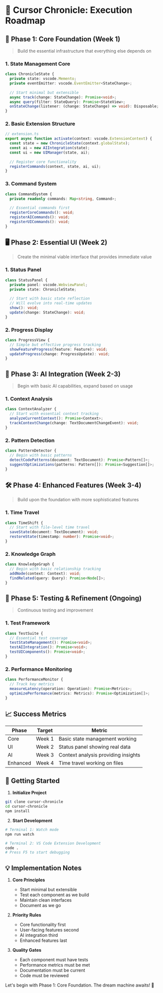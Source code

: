 # 🚀 Cursor Chronicle: Execution Roadmap

## 🎯 Phase 1: Core Foundation (Week 1)
> Build the essential infrastructure that everything else depends on

### 1. State Management Core
```typescript
class ChronicleState {
  private state: vscode.Memento;
  private eventEmitter: vscode.EventEmitter<StateChange>;
  
  // Start minimal but extensible
  async track(change: StateChange): Promise<void>;
  async query(filter: StateQuery): Promise<StateView>;
  onStateChange(listener: (change: StateChange) => void): Disposable;
}
```

### 2. Basic Extension Structure
```typescript
// extension.ts
export async function activate(context: vscode.ExtensionContext) {
  const state = new ChronicleState(context.globalState);
  const ai = new AIIntegration(state);
  const ui = new UIManager(state, ai);
  
  // Register core functionality
  registerCommands(context, state, ai, ui);
}
```

### 3. Command System
```typescript
class CommandSystem {
  private readonly commands: Map<string, Command>;
  
  // Essential commands first
  registerCoreCommands(): void;
  registerAICommands(): void;
  registerUICommands(): void;
}
```

## 🖥️ Phase 2: Essential UI (Week 2)
> Create the minimal viable interface that provides immediate value

### 1. Status Panel
```typescript
class StatusPanel {
  private panel: vscode.WebviewPanel;
  private state: ChronicleState;
  
  // Start with basic state reflection
  // Will evolve into real-time updates
  show(): void;
  update(change: StateChange): void;
}
```

### 2. Progress Display
```typescript
class ProgressView {
  // Simple but effective progress tracking
  showFeatureProgress(feature: Feature): void;
  updateProgress(change: ProgressUpdate): void;
}
```

## 🤖 Phase 3: AI Integration (Week 2-3)
> Begin with basic AI capabilities, expand based on usage

### 1. Context Analysis
```typescript
class ContextAnalyzer {
  // Start with essential context tracking
  analyzeCurrentContext(): Promise<Context>;
  trackContextChange(change: TextDocumentChangeEvent): void;
}
```

### 2. Pattern Detection
```typescript
class PatternDetector {
  // Begin with basic patterns
  detectCodePatterns(document: TextDocument): Promise<Pattern[]>;
  suggestOptimizations(patterns: Pattern[]): Promise<Suggestion[]>;
}
```

## 🛠️ Phase 4: Enhanced Features (Week 3-4)
> Build upon the foundation with more sophisticated features

### 1. Time Travel
```typescript
class TimeShift {
  // Start with file-level time travel
  saveState(document: TextDocument): void;
  restoreState(timestamp: number): Promise<void>;
}
```

### 2. Knowledge Graph
```typescript
class KnowledgeGraph {
  // Begin with basic relationship tracking
  addNode(context: Context): void;
  findRelated(query: Query): Promise<Node[]>;
}
```

## 🧪 Phase 5: Testing & Refinement (Ongoing)
> Continuous testing and improvement

### 1. Test Framework
```typescript
class TestSuite {
  // Essential test coverage
  testStateManagement(): Promise<void>;
  testAIIntegration(): Promise<void>;
  testUIComponents(): Promise<void>;
}
```

### 2. Performance Monitoring
```typescript
class PerformanceMonitor {
  // Track key metrics
  measureLatency(operation: Operation): Promise<Metrics>;
  optimizePerformance(metrics: Metrics): Promise<Optimization[]>;
}
```

## 📈 Success Metrics

| Phase | Target | Metric |
|-------|--------|--------|
| Core | Week 1 | Basic state management working |
| UI | Week 2 | Status panel showing real data |
| AI | Week 3 | Context analysis providing insights |
| Enhanced | Week 4 | Time travel working on files |

## 🚀 Getting Started

1. **Initialize Project**
```bash
git clone cursor-chronicle
cd cursor-chronicle
npm install
```

2. **Start Development**
```bash
# Terminal 1: Watch mode
npm run watch

# Terminal 2: VS Code Extension Development
code . 
# Press F5 to start debugging
```

## 💡 Implementation Notes

1. **Core Principles**
   - Start minimal but extensible
   - Test each component as we build
   - Maintain clean interfaces
   - Document as we go

2. **Priority Rules**
   - Core functionality first
   - User-facing features second
   - AI integration third
   - Enhanced features last

3. **Quality Gates**
   - Each component must have tests
   - Performance metrics must be met
   - Documentation must be current
   - Code must be reviewed

Let's begin with Phase 1: Core Foundation. The dream machine awaits! 🚀 